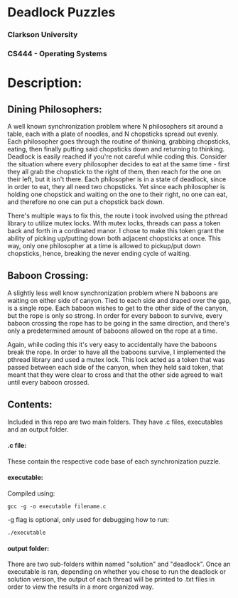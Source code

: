 # Deadlock Puzzles
### Clarkson University
### CS444 - Operating Systems
### 
# Description:
## Dining Philosophers:
A well known synchronization problem where N philosophers sit around a table, each with a plate of noodles, and N chopsticks spread out evenly. Each philosopher goes through the routine of thinking, grabbing chopsticks, eating, then finally putting said chopsticks down and returning to thinking. Deadlock is easily reached if you're not careful while coding this. Consider the situation where every philosopher decides to eat at the same time - first they all grab the chopstick to the right of them, then reach for the one on their left, but it isn't there. Each philosopher is in a state of deadlock, since in order to eat, they all need two chopsticks. Yet since each philosopher is holding one chopstick and waiting on the one to their right, no one can eat, and therefore no one can put a chopstick back down. 

There's multiple ways to fix this, the route i took involved using the pthread library to utilize mutex locks. With mutex locks, threads can pass a token back and forth in a cordinated manor. I chose to make this token grant the ability of picking up/putting down both adjacent chopsticks at once. This way, only one philosopher at a time is allowed to pickup/put down chopsticks, hence, breaking the never ending cycle of waiting.

## Baboon Crossing:
A slightly less well know synchronization problem where N baboons are waiting on either side of canyon. Tied to each side and draped over the gap, is a single rope. Each baboon wishes to get to the other side of the canyon, but the rope is only so strong. In order for every baboon to survive, every baboon crossing the rope has to be going in the same direction, and there's only a predetermined amount of baboons allowed on the rope at a time. 

Again, while coding this it's very easy to accidentally have the baboons break the rope. In order to have all the baboons survive, I implemented the pthread library and used a mutex lock. This lock acted as a token that was passed between each side of the canyon, when they held said token, that meant that they were clear to cross and that the other side agreed to wait until every baboon crossed.

## Contents:
Included in this repo are two main folders. They have .c files, executables and an output folder.
#### .c file:
These contain the respective code base of each synchronization puzzle.
#### executable:
Compiled using:

    gcc -g -o executable filename.c

-g flag is optional, only used for debugging
how to run:

    ./executable
#### output folder:
There are two sub-folders within named "solution" and "deadlock". Once an executable is ran, depending on whether you chose to run the deadlock or solution version, the output of each thread will be printed to .txt files in order to view the results in a more organized way.
